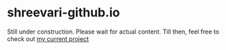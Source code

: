 # shreevari-github.io
Still under construction. Please wait for actual content.
Till then, feel free to check out [my current project](https://github.com/shreevari/Tinderance)
